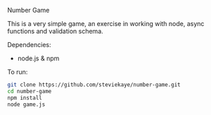 Number Game

This is a very simple game, an exercise in working with node, async functions and validation schema.

Dependencies:

- node.js & npm

To run:

```bash
git clone https://github.com/steviekaye/number-game.git
cd number-game
npm install
node game.js
```
